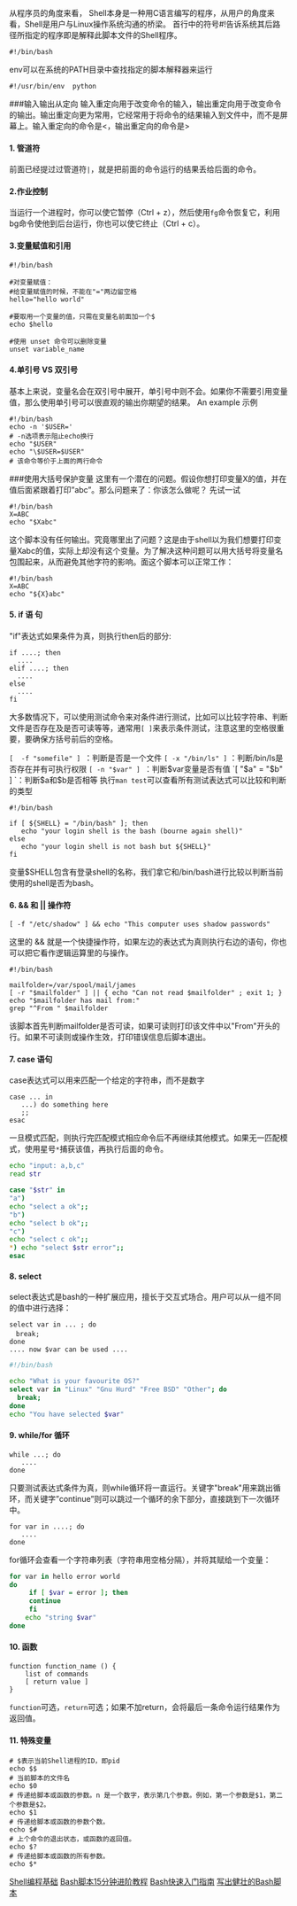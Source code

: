 从程序员的角度来看， Shell本身是一种用C语言编写的程序，从用户的角度来看，Shell是用户与Linux操作系统沟通的桥梁。
首行中的符号#!告诉系统其后路径所指定的程序即是解释此脚本文件的Shell程序。
```
#!/bin/bash
```
env可以在系统的PATH目录中查找指定的脚本解释器来运行
```
#!/usr/bin/env  python
```
###输入输出从定向
输入重定向用于改变命令的输入，输出重定向用于改变命令的输出。输出重定向更为常用，它经常用于将命令的结果输入到文件中，而不是屏幕上。输入重定向的命令是<，输出重定向的命令是>
#### 1. 管道符
前面已经提过过管道符`|`，就是把前面的命令运行的结果丢给后面的命令。
#### 2.作业控制
当运行一个进程时，你可以使它暂停（Ctrl + z），然后使用`fg`命令恢复它，利用bg命令使他到后台运行，你也可以使它终止（Ctrl + c）。
#### 3.变量赋值和引用
```
#!/bin/bash

#对变量赋值：
#给变量赋值的时候，不能在"="两边留空格
hello="hello world"  

#要取用一个变量的值，只需在变量名前面加一个$
echo $hello

#使用 unset 命令可以删除变量
unset variable_name
```
#### 4.单引号 VS 双引号
基本上来说，变量名会在双引号中展开，单引号中则不会。如果你不需要引用变量值，那么使用单引号可以很直观的输出你期望的结果。 An example 示例
```
#!/bin/bash
echo -n '$USER=' 
# -n选项表示阻止echo换行
echo "$USER"
echo "\$USER=$USER"  
# 该命令等价于上面的两行命令
```
###使用大括号保护变量
这里有一个潜在的问题。假设你想打印变量X的值，并在值后面紧跟着打印”abc”。那么问题来了：你该怎么做呢？ 先试一试
```
#!/bin/bash
X=ABC
echo "$Xabc"
```
这个脚本没有任何输出。究竟哪里出了问题？这是由于shell以为我们想要打印变量Xabc的值，实际上却没有这个变量。为了解决这种问题可以用大括号将变量名包围起来，从而避免其他字符的影响。面这个脚本可以正常工作：
```
#!/bin/bash
X=ABC
echo "${X}abc"
```

#### 5. if 语 句
"if"表达式如果条件为真，则执行then后的部分:
```
if ....; then
  ....
elif ....; then
  ....
else
  ....
fi
```
大多数情况下，可以使用测试命令来对条件进行测试，比如可以比较字符串、判断文件是否存在及是否可读等等，通常用` [ ] `来表示条件测试，注意这里的空格很重要，要确保方括号前后的空格。

`[  -f "somefile" ] `：判断是否是一个文件
`[ -x "/bin/ls" ]` ：判断/bin/ls是否存在并有可执行权限
`[ -n "$var" ] `：判断$var变量是否有值
`[ "$a" = "$b" ] `：判断$a和$b是否相等
执行`man test`可以查看所有测试表达式可以比较和判断的类型
```
#!/bin/bash

if [ ${SHELL} = "/bin/bash" ]; then
   echo "your login shell is the bash (bourne again shell)"
else
   echo "your login shell is not bash but ${SHELL}"
fi
```
变量$SHELL包含有登录shell的名称，我们拿它和/bin/bash进行比较以判断当前使用的shell是否为bash。
#### 6. && 和 || 操作符
```
[ -f "/etc/shadow" ] && echo "This computer uses shadow passwords"
```
这里的 && 就是一个快捷操作符，如果左边的表达式为真则执行右边的语句，你也可以把它看作逻辑运算里的与操作。
```
#!/bin/bash

mailfolder=/var/spool/mail/james
[ -r "$mailfolder" ] || { echo "Can not read $mailfolder" ; exit 1; }
echo "$mailfolder has mail from:"
grep "^From " $mailfolder
```
该脚本首先判断mailfolder是否可读，如果可读则打印该文件中以"From"开头的行。如果不可读则或操作生效，打印错误信息后脚本退出。
#### 7. case 语句
case表达式可以用来匹配一个给定的字符串，而不是数字
```
case ... in
   ...) do something here 
   ;;
esac
```
一旦模式匹配，则执行完匹配模式相应命令后不再继续其他模式。如果无一匹配模式，使用星号` * `捕获该值，再执行后面的命令。
```bash
echo "input: a,b,c"
read str

case "$str" in
"a")
echo "select a ok";;
"b")
echo "select b ok";;
"c")
echo "select c ok";;
*) echo "select $str error";;
esac
```
#### 8. select
select表达式是bash的一种扩展应用，擅长于交互式场合。用户可以从一组不同的值中进行选择：
```
select var in ... ; do
　break;
done
.... now $var can be used ....
``` 
```bash
#!/bin/bash

echo "What is your favourite OS?"
select var in "Linux" "Gnu Hurd" "Free BSD" "Other"; do
  break;
done
echo "You have selected $var"
```
#### 9. while/for 循环
```
while ...; do
   ....
done
```
只要测试表达式条件为真，则while循环将一直运行。关键字"break"用来跳出循环，而关键字”continue”则可以跳过一个循环的余下部分，直接跳到下一次循环中。 
```
for var in ....; do
   ....
done
```
for循环会查看一个字符串列表（字符串用空格分隔），并将其赋给一个变量：
```bash
for var in hello error world
do
     if [ $var = error ]; then
     continue
     fi
    echo "string $var"
done
```
#### 10. 函数
```
function function_name () {
    list of commands
    [ return value ]
}
```
`function`可选，`return`可选；如果不加return，会将最后一条命令运行结果作为返回值。
#### 11. 特殊变量
```
# $表示当前Shell进程的ID，即pid
echo $$
# 当前脚本的文件名
echo $0
# 传递给脚本或函数的参数。n 是一个数字，表示第几个参数。例如，第一个参数是$1，第二个参数是$2。
echo $1	
# 传递给脚本或函数的参数个数。
echo $#
# 上个命令的退出状态，或函数的返回值。
echo $?
# 传递给脚本或函数的所有参数。
echo $*
```

[Shell编程基础](http://wiki.ubuntu.org.cn/Shell%E7%BC%96%E7%A8%8B%E5%9F%BA%E7%A1%80)
[Bash脚本15分钟进阶教程](http://www.vaikan.com/bash-scripting)
[Bash快速入门指南](http://blog.jobbole.com/85183/)
[写出健壮的Bash脚本](http://blog.jobbole.com/15668/)

